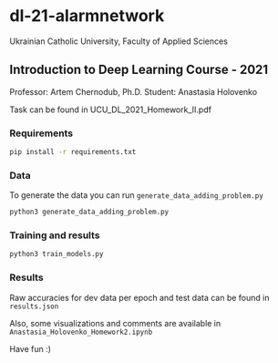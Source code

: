 # dl-21-alarmnetwork

Ukrainian Catholic University, Faculty of Applied Sciences

## Introduction to Deep Learning Course - 2021

Professor: Artem Chernodub, Ph.D.
Student: Anastasia Holovenko

Task can be found in UCU_DL_2021_Homework_II.pdf

### Requirements
```bash
pip install -r requirements.txt
```

### Data
To generate the data you can run `generate_data_adding_problem.py`
```bash
python3 generate_data_adding_problem.py
```

### Training and results
```bash
python3 train_models.py
```
### Results
Raw accuracies for dev data per epoch and test data can be found in `results.json`

Also, some visualizations and comments are available in `Anastasia_Holovenko_Homework2.ipynb`

Have fun :)
